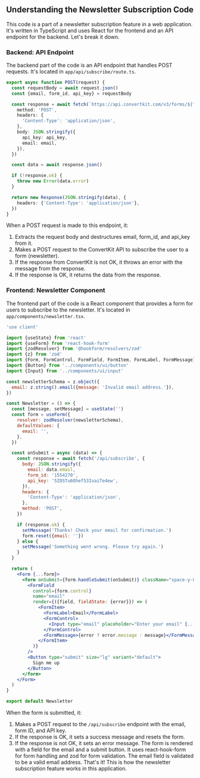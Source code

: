 ## Understanding the Newsletter Subscription Code

This code is a part of a newsletter subscription feature in a web application. It's written in TypeScript and uses React for the frontend and an API endpoint for the backend. Let's break it down.

### Backend: API Endpoint

The backend part of the code is an API endpoint that handles POST requests. It's located in `app/api/subscribe/route.ts`.

```ts
export async function POST(request) {
  const requestBody = await request.json()
  const {email, form_id, api_key} = requestBody

  const response = await fetch(`https://api.convertkit.com/v3/forms/${form_id}/subscribe`, {
    method: 'POST',
    headers: {
      'Content-Type': 'application/json',
    },
    body: JSON.stringify({
      api_key: api_key,
      email: email,
    }),
  })

  const data = await response.json()

  if (!response.ok) {
    throw new Error(data.error)
  }

  return new Response(JSON.stringify(data), {
    headers: {'Content-Type': 'application/json'},
  })
}
```

When a POST request is made to this endpoint, it:

1. Extracts the request body and destructures email, form_id, and api_key from it.
2. Makes a POST request to the ConvertKit API to subscribe the user to a form (newsletter).
3. If the response from ConvertKit is not OK, it throws an error with the message from the response.
4. If the response is OK, it returns the data from the response.

### Frontend: Newsletter Component

The frontend part of the code is a React component that provides a form for users to subscribe to the newsletter. It's located in `app/components/newsletter.tsx`.

```jsx
'use client'

import {useState} from 'react'
import {useForm} from 'react-hook-form'
import {zodResolver} from '@hookform/resolvers/zod'
import {z} from 'zod'
import {Form, FormControl, FormField, FormItem, FormLabel, FormMessage} from '../components/ui/form'
import {Button} from '../components/ui/button'
import {Input} from '../components/ui/input'

const newsletterSchema = z.object({
  email: z.string().email({message: 'Invalid email address.'}),
})

const Newsletter = () => {
  const [message, setMessage] = useState('')
  const form = useForm({
    resolver: zodResolver(newsletterSchema),
    defaultValues: {
      email: '',
    },
  })

  const onSubmit = async (data) => {
    const response = await fetch('/api/subscribe', {
      body: JSON.stringify({
        email: data.email,
        form_id: '1554270',
        api_key: '5ZOSTu6Ohef53IoaiTe4ew',
      }),
      headers: {
        'Content-Type': 'application/json',
      },
      method: 'POST',
    })

    if (response.ok) {
      setMessage('Thanks! Check your email for confirmation.')
      form.reset({email: ''})
    } else {
      setMessage('Something went wrong. Please try again.')
    }
  }

  return (
    <Form {...form}>
      <form onSubmit={form.handleSubmit(onSubmit)} className="space-y-8">
        <FormField
          control={form.control}
          name="email"
          render={({field, fieldState: {error}}) => (
            <FormItem>
              <FormLabel>Email</FormLabel>
              <FormControl>
                <Input type="email" placeholder="Enter your email" {...field} />
              </FormControl>
              <FormMessage>{error ? error.message : message}</FormMessage>
            </FormItem>
          )}
        />
        <Button type="submit" size="lg" variant="default">
          Sign me up
        </Button>
      </form>
    </Form>
  )
}

export default Newsletter
```

When the form is submitted, it:

1. Makes a POST request to the `/api/subscribe` endpoint with the email, form ID, and API key.
2. If the response is OK, it sets a success message and resets the form.
3. If the response is not OK, it sets an error message.
   The form is rendered with a field for the email and a submit button. It uses react-hook-form for form handling and zod for form validation. The email field is validated to be a valid email address.
   That's it! This is how the newsletter subscription feature works in this application.
